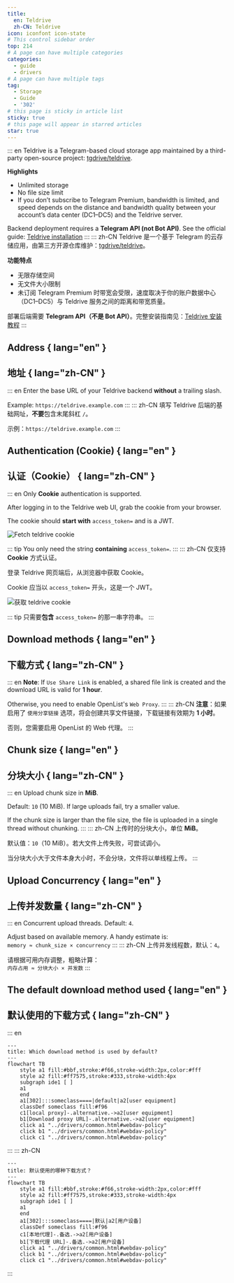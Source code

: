 ```yaml
---
title:
  en: Teldrive
  zh-CN: Teldrive
icon: iconfont icon-state
# This control sidebar order
top: 214
# A page can have multiple categories
categories:
  - guide
  - drivers
# A page can have multiple tags
tag:
  - Storage
  - Guide
  - '302'
# this page is sticky in article list
sticky: true
# this page will appear in starred articles
star: true
---
```


<!--@include: @/snippets/tos-tip.md-->

::: en
Teldrive is a Telegram-based cloud storage app maintained by a third-party open-source project: [tgdrive/teldrive](https://github.com/tgdrive/teldrive).

**Highlights**

- Unlimited storage
- No file size limit
- If you don’t subscribe to Telegram Premium, bandwidth is limited, and speed depends on the distance and bandwidth quality between your account’s data center (DC1–DC5) and the Teldrive server.

Backend deployment requires a **Telegram API (not Bot API)**. See the official guide: [Teldrive installation](https://teldrive-docs.pages.dev/docs/getting-started/prerequisites)
:::
::: zh-CN
Teldrive 是一个基于 Telegram 的云存储应用，由第三方开源仓库维护：[tgdrive/teldrive](https://github.com/tgdrive/teldrive)。

**功能特点**

- 无限存储空间
- 无文件大小限制
- 未订阅 Telegram Premium 时带宽会受限，速度取决于你的账户数据中心（DC1–DC5）与 Teldrive 服务之间的距离和带宽质量。

部署后端需要 **Telegram API（不是 Bot API）**。完整安装指南见：[Teldrive 安装教程](https://teldrive-docs.pages.dev/docs/getting-started/prerequisites)
:::

## Address { lang="en" }

## 地址 { lang="zh-CN" }

::: en
Enter the base URL of your Teldrive backend **without** a trailing slash.

Example: `https://teldrive.example.com`
:::
::: zh-CN
填写 Teldrive 后端的基础网址，**不要**包含末尾斜杠 `/`。

示例：`https://teldrive.example.com`
:::

## Authentication (Cookie) { lang="en" }

## 认证（Cookie） { lang="zh-CN" }

::: en
Only **Cookie** authentication is supported.

After logging in to the Teldrive web UI, grab the cookie from your browser.

The cookie should **start with** `access_token=` and is a JWT.

![Fetch teldrive cookie](/img/drivers/teldrive/fetch_teldrive_cookie.png)

::: tip
You only need the string **containing** `access_token=`.
:::
::: zh-CN
仅支持 **Cookie** 方式认证。

登录 Teldrive 网页端后，从浏览器中获取 Cookie。

Cookie 应当以 `access_token=` 开头，这是一个 JWT。

![获取 teldrive cookie](/img/drivers/teldrive/fetch_teldrive_cookie.png)

::: tip
只需要**包含** `access_token=` 的那一串字符串。
:::

## Download methods { lang="en" }

## 下载方式 { lang="zh-CN" }

::: en
**Note**: If `Use Share Link` is enabled, a shared file link is created and the download URL is valid for **1 hour**.

Otherwise, you need to enable OpenList's `Web Proxy`.
:::
::: zh-CN
**注意**：如果启用了 `使用分享链接` 选项，将会创建共享文件链接，下载链接有效期为 **1 小时**。

否则，您需要启用 OpenList 的 Web 代理。
:::

## Chunk size { lang="en" }

## 分块大小 { lang="zh-CN" }

::: en
Upload chunk size in **MiB**.

Default: `10` (10 MiB). If large uploads fail, try a smaller value.

If the chunk size is larger than the file size, the file is uploaded in a single thread without chunking.
:::
::: zh-CN
上传时的分块大小，单位 **MiB**。

默认值：`10`（10 MiB）。若大文件上传失败，可尝试调小。

当分块大小大于文件本身大小时，不会分块，文件将以单线程上传。
:::

## Upload Concurrency { lang="en" }

## 上传并发数量 { lang="zh-CN" }

::: en
Concurrent upload threads. Default: `4`.

Adjust based on available memory. A handy estimate is:  
`memory ≈ chunk_size × concurrency`
:::
::: zh-CN
上传并发线程数，默认：`4`。

请根据可用内存调整，粗略计算：  
`内存占用 ≈ 分块大小 × 并发数`
:::

## The default download method used { lang="en" }

## 默认使用的下载方式 { lang="zh-CN" }

::: en

```mermaid
---
title: Which download method is used by default?
---
flowchart TB
    style a1 fill:#bbf,stroke:#f66,stroke-width:2px,color:#fff
    style a2 fill:#ff7575,stroke:#333,stroke-width:4px
    subgraph ide1 [ ]
    a1
    end
    a1[302]:::someclass====|default|a2[user equipment]
    classDef someclass fill:#f96
    c1[local proxy]-.alternative.->a2[user equipment]
    b1[Download proxy URL]-.alternative.->a2[user equipment]
    click a1 "../drivers/common.html#webdav-policy"
    click b1 "../drivers/common.html#webdav-policy"
    click c1 "../drivers/common.html#webdav-policy"
```

:::
::: zh-CN

```mermaid
---
title: 默认使用的哪种下载方式？
---
flowchart TB
    style a1 fill:#bbf,stroke:#f66,stroke-width:2px,color:#fff
    style a2 fill:#ff7575,stroke:#333,stroke-width:4px
    subgraph ide1 [ ]
    a1
    end
    a1[302]:::someclass====|默认|a2[用户设备]
    classDef someclass fill:#f96
    c1[本地代理]-.备选.->a2[用户设备]
    b1[下载代理 URL]-.备选.->a2[用户设备]
    click a1 "../drivers/common.html#webdav-policy"
    click b1 "../drivers/common.html#webdav-policy"
    click c1 "../drivers/common.html#webdav-policy"
```

:::
